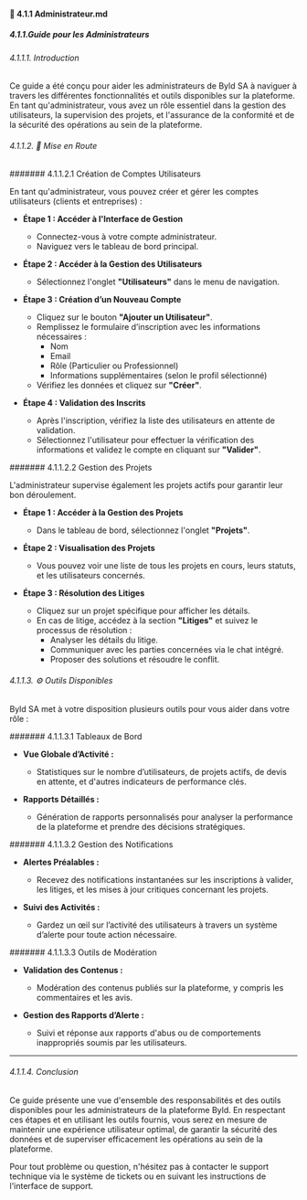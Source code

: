 #### 📒 4.1.1 Administrateur.md

##### 4.1.1.Guide pour les Administrateurs

###### 4.1.1.1. Introduction

Ce guide a été conçu pour aider les administrateurs de Byld SA à naviguer à travers les différentes fonctionnalités et outils disponibles sur la plateforme. En tant qu'administrateur, vous avez un rôle essentiel dans la gestion des utilisateurs, la supervision des projets, et l'assurance de la conformité et de la sécurité des opérations au sein de la plateforme.

###### 4.1.1.2. 🚀 Mise en Route

####### 4.1.1.2.1 Création de Comptes Utilisateurs

En tant qu'administrateur, vous pouvez créer et gérer les comptes utilisateurs (clients et entreprises) :

- **Étape 1 : Accéder à l'Interface de Gestion**
  - Connectez-vous à votre compte administrateur.
  - Naviguez vers le tableau de bord principal.

- **Étape 2 : Accéder à la Gestion des Utilisateurs**
  - Sélectionnez l'onglet **"Utilisateurs"** dans le menu de navigation.

- **Étape 3 : Création d’un Nouveau Compte**
  - Cliquez sur le bouton **"Ajouter un Utilisateur"**.
  - Remplissez le formulaire d’inscription avec les informations nécessaires :
    - Nom
    - Email
    - Rôle (Particulier ou Professionnel)
    - Informations supplémentaires (selon le profil sélectionné)
  - Vérifiez les données et cliquez sur **"Créer"**.

- **Étape 4 : Validation des Inscrits**
  - Après l'inscription, vérifiez la liste des utilisateurs en attente de validation.
  - Sélectionnez l'utilisateur pour effectuer la vérification des informations et validez le compte en cliquant sur **"Valider"**.

####### 4.1.1.2.2 Gestion des Projets

L'administrateur supervise également les projets actifs pour garantir leur bon déroulement.

- **Étape 1 : Accéder à la Gestion des Projets**
  - Dans le tableau de bord, sélectionnez l'onglet **"Projets"**.

- **Étape 2 : Visualisation des Projets**
  - Vous pouvez voir une liste de tous les projets en cours, leurs statuts, et les utilisateurs concernés.

- **Étape 3 : Résolution des Litiges**
  - Cliquez sur un projet spécifique pour afficher les détails.
  - En cas de litige, accédez à la section **"Litiges"** et suivez le processus de résolution :
    - Analyser les détails du litige.
    - Communiquer avec les parties concernées via le chat intégré.
    - Proposer des solutions et résoudre le conflit.

###### 4.1.1.3. ⚙️ Outils Disponibles

Byld SA met à votre disposition plusieurs outils pour vous aider dans votre rôle :

####### 4.1.1.3.1 Tableaux de Bord

- **Vue Globale d’Activité :**
  - Statistiques sur le nombre d’utilisateurs, de projets actifs, de devis en attente, et d'autres indicateurs de performance clés.
  
- **Rapports Détaillés :**
  - Génération de rapports personnalisés pour analyser la performance de la plateforme et prendre des décisions stratégiques.

####### 4.1.1.3.2 Gestion des Notifications

- **Alertes Préalables :**
  - Recevez des notifications instantanées sur les inscriptions à valider, les litiges, et les mises à jour critiques concernant les projets.
  
- **Suivi des Activités :**
  - Gardez un œil sur l’activité des utilisateurs à travers un système d’alerte pour toute action nécessaire.

####### 4.1.1.3.3 Outils de Modération

- **Validation des Contenus :**
  - Modération des contenus publiés sur la plateforme, y compris les commentaires et les avis.
  
- **Gestion des Rapports d’Alerte :**
  - Suivi et réponse aux rapports d'abus ou de comportements inappropriés soumis par les utilisateurs.

---

###### 4.1.1.4. Conclusion

Ce guide présente une vue d'ensemble des responsabilités et des outils disponibles pour les administrateurs de la plateforme Byld. En respectant ces étapes et en utilisant les outils fournis, vous serez en mesure de maintenir une expérience utilisateur optimal, de garantir la sécurité des données et de superviser efficacement les opérations au sein de la plateforme. 

Pour tout problème ou question, n'hésitez pas à contacter le support technique via le système de tickets ou en suivant les instructions de l'interface de support.